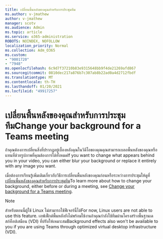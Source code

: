 ```yaml
---
title: เปลี่ยนพื้นหลังของคุณสำหรับการประชุมทีม
ms.author: v-jmathew
author: v-jmathew
manager: scotv
ms.audience: Admin
ms.topic: article
ms.service: o365-administration
ROBOTS: NOINDEX, NOFOLLOW
localization_priority: Normal
ms.collection: Adm_O365
ms.custom:
- "9001720"
- "7948"
ms.openlocfilehash: 6c9d7f37210b83e9315648bb9f4de21269afd867
ms.sourcegitcommit: 0810dec217a876b7c307ab8b22ad0a4d2712fbdf
ms.translationtype: MT
ms.contentlocale: th-TH
ms.lasthandoff: 01/20/2021
ms.locfileid: "49917257"
---
```

# <a name="change-your-background-for-a-teams-meeting"></a><span data-ttu-id="88009-102">เปลี่ยนพื้นหลังของคุณสำหรับการประชุมทีม</span><span class="sxs-lookup"><span data-stu-id="88009-102">Change your background for a Teams meeting</span></span>

<span data-ttu-id="88009-103">ถ้าคุณต้องการเปลี่ยนสิ่งที่ปรากฏอยู่เบื้องหลังคุณในวิดีโอของคุณคุณสามารถเบลอพื้นหลังของคุณหรือแทนที่ด้วยรูปภาพที่คุณต้องการได้ทั้งหมด</span><span class="sxs-lookup"><span data-stu-id="88009-103">If you want to change what appears behind you in your video, you can either blur your background or replace it entirely with any image you want.</span></span>

<span data-ttu-id="88009-104">เมื่อต้องการเรียนรู้เพิ่มเติมเกี่ยวกับวิธีการเปลี่ยนพื้นหลังของคุณก่อนหรือระหว่างการประชุมให้ดูที่[เปลี่ยนพื้นหลังของคุณสำหรับการประชุมทีม](https://support.microsoft.com/office/change-your-background-for-a-teams-meeting-f77a2381-443a-499d-825e-509a140f4780)</span><span class="sxs-lookup"><span data-stu-id="88009-104">To learn more about how to change your background, either before or during a meeting, see [Change your background for a Teams meeting](https://support.microsoft.com/office/change-your-background-for-a-teams-meeting-f77a2381-443a-499d-825e-509a140f4780).</span></span>

> [!NOTE]
> <span data-ttu-id="88009-105">สำหรับตอนนี้ผู้ใช้ Linux ไม่สามารถใช้ฟีเจอร์นี้ได้</span><span class="sxs-lookup"><span data-stu-id="88009-105">For now, Linux users are not able to use this feature.</span></span> <span data-ttu-id="88009-106">เอฟเฟ็กต์พื้นหลังยังไม่พร้อมใช้งานถ้าคุณกำลังใช้ทีมผ่านโครงสร้างพื้นฐานเดสก์ท็อปเสมือน (VDI) ที่ปรับให้เหมาะสม</span><span class="sxs-lookup"><span data-stu-id="88009-106">Background effects also won't be available to you if you are using Teams through optimized virtual desktop infrastructure (VDI).</span></span>

